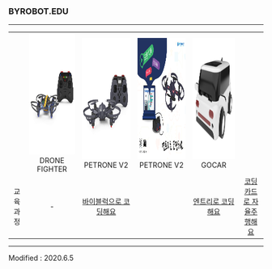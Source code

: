 ### BYROBOT.EDU

---

<div align="center">
        <table>
        <tr>
            <td><div align="center"></div></td>
            <td>
                <div align="center">
                    <img src="/assets/images/products/drone_fighter_and_controller.jpg" alt="drone_fighter_and_controller" height="240" width="240"><br>
                    DRONE FIGHTER
                </div>
            </td>
            <td>
                <div align="center">
                    <img src="/assets/images/products/petrone_v2_and_controller.jpg" alt="petrone_v2_and_controller" height="240" width="240"><br>
                    PETRONE V2
                </div>
            </td>
                        <td>
                <div align="center">
                    <img src="/assets/images/products/entry_mian.jpg" height="240" width="240"><br>
                    PETRONE V2
                </div>
            </td>
                        <td>
                <div align="center">
                    <img src="/assets/images/products/gocar.png" height="240" width="240"><br>
                    GOCAR
                </div>
            </td>
        </tr>
        <tr>
            <td><div align="center">교육과정</div></td>
            <td><div align="center">-</div></td>
            <td><div align="center"><a href="/software/byblocks/">바이블럭으로 코딩해요</a></div><td>
            <td><div align="center"><a href="/software/entry/">엔트리로 코딩해요</a></div></td>
            <td><div align="center"><a href="/software/gocar/">코딩카드로 자율주행해요</a></div></td>
        </tr>
    </table>
</div>

---

Modified : 2020.6.5